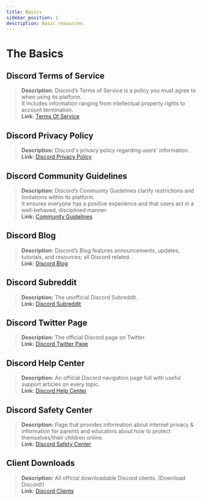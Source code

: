 ```yaml
---
title: Basics
sidebar_position: 1
description: Basic resources
---
```


# The Basics

## **Discord Terms of Service** 
> __Description:__ Discord’s Terms of Service is a policy you must agree to when using its platform.   <br/>
It includes information ranging from intellectual property rights to account termination.   <br/>
__Link:__ [Terms Of Service](https://dis.gd/terms)

## **Discord Privacy Policy**
> __Description:__ Discord's privacy policy regarding users' information.  <br/>
__Link:__ [Discord Privacy Policy](https://discord.com/privacy)

## **Discord Community Guidelines**
> __Description:__ Discord’s Community Guidelines clarify restrictions and limitations within its platform.   <br/>
It ensures everyone has a positive experience and that users act in a well-behaved, disciplined manner.   <br/>
__Link:__ [Community Guidelines](https://dis.gd/guidelines)

## **Discord Blog**
> __Description:__ Discord’s Blog features announcements, updates, tutorials, and resources; all Discord related.   <br/>
__Link:__ [Discord Blog](https://discord.com/blog)
 
## **Discord Subreddit**
> __Description:__ The unofficial Discord Subreddit.   <br/>
__Link:__ [Discord Subreddit](https://www.reddit.com/r/discordapp/)

## **Discord Twitter Page**
> __Description:__ The official Discord page on Twitter.   <br/>
__Link:__ [Discord Twitter Page](https://twitter.com/discord)

## **Discord Help Center**
> __Description:__ An official Discord navigation page full with useful support articles on every topic.   <br/>
__Link:__ [Discord Help Center](https://support.discord.com)

## **Discord Safety Center**
> __Description:__ Page that provides information about internet privacy & information for parents and educators about how to protect themselves/their children online.  <br/>
__Link:__ [Discord Safety Center](https://discord.com/safety)

## **Client Downloads**
> __Description:__ All official downloadable Discord clients. (Download Discord!)   <br/>
__Link:__ [Discord Clients](https://discord.com/download)
